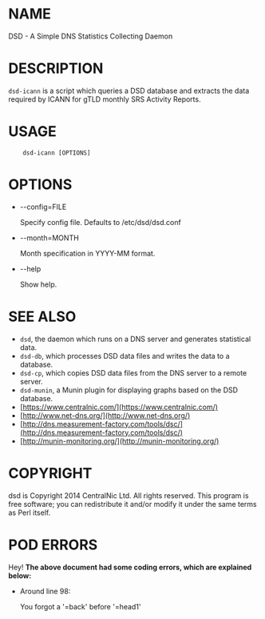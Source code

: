 # NAME

DSD - A Simple DNS Statistics Collecting Daemon

# DESCRIPTION

`dsd-icann` is a script which queries a DSD database and extracts the data
required by ICANN for gTLD monthly SRS Activity Reports.

# USAGE

        dsd-icann [OPTIONS]

# OPTIONS

- --config=FILE

    Specify config file. Defaults to /etc/dsd/dsd.conf

- --month=MONTH

    Month specification in YYYY-MM format.

- --help

    Show help.

# SEE ALSO

- `dsd`, the daemon which runs on a DNS server and generates statistical data.
- `dsd-db`, which processes DSD data files and writes the data to a database.
- `dsd-cp`, which copies DSD data files from the DNS server to a remote server.
- `dsd-munin`, a Munin plugin for displaying graphs based on the DSD database.
- [https://www.centralnic.com/](https://www.centralnic.com/)
- [http://www.net-dns.org/](http://www.net-dns.org/)
- [http://dns.measurement-factory.com/tools/dsc/](http://dns.measurement-factory.com/tools/dsc/)
- [http://munin-monitoring.org/](http://munin-monitoring.org/)

# COPYRIGHT

dsd is Copyright 2014 CentralNic Ltd. All rights reserved. This program is free
software; you can redistribute it and/or modify it under the same terms as Perl
itself.

# POD ERRORS

Hey! __The above document had some coding errors, which are explained below:__

- Around line 98:

    You forgot a '=back' before '=head1'

